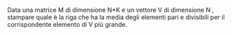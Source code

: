 Data una matrice M di dimensione N*K e un vettore V di dimensione N , stampare quale è la riga che ha la media degli elementi pari e divisibili per il corrispondente elemento di V più grande.